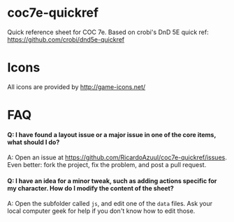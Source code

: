 coc7e-quickref
==============

Quick reference sheet for COC 7e. Based on crobi's DnD 5E quick ref: https://github.com/crobi/dnd5e-quickref


Icons
==============

All icons are provided by http://game-icons.net/


FAQ
===

#### Q: I have found a layout issue or a major issue in one of the core items, what should I do? ####
A: Open an issue at https://github.com/RicardoAzuul/coc7e-quickref/issues. Even better: fork the project, fix the problem, and post a pull request.

#### Q: I have an idea for a minor tweak, such as adding actions specific for my character. How do I modify the content of the sheet? ####
A: Open the subfolder called `js`, and edit one of the `data` files. Ask your local computer geek for help if you don't know how to edit those.
